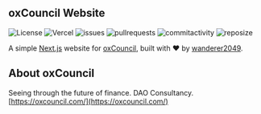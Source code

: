 ## oxCouncil Website
![License](https://img.shields.io/badge/license-MIT-bl?color=informational) ![Vercel](https://therealsujitk-vercel-badge.vercel.app/?app=oxcouncil)
![issues](https://img.shields.io/github/issues/wanderer2049/oxcouncil) ![pullrequests](https://img.shields.io/github/issues-pr/wanderer2049/oxcouncil) ![commitactivity](https://img.shields.io/github/commit-activity/w/wanderer2049/oxcouncil) ![reposize](https://img.shields.io/github/repo-size/wanderer2049/oxcouncil?color=informational)

A simple [Next.js](https://nextjs.org/) website for [oxCouncil](https://oxcouncil.com/), built with ❤️ by [wanderer2049](https://github.com/wanderer2049).


## About oxCouncil
Seeing through the future of finance. DAO Consultancy. [https://oxcouncil.com/](https://oxcouncil.com/)
